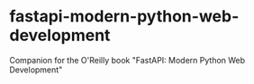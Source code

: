 # fastapi-modern-python-web-development
 Companion for the O'Reilly book "FastAPI: Modern Python Web Development"
